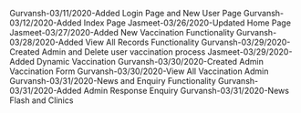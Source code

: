 Gurvansh-03/11/2020-Added Login Page and New User Page
Gurvansh-03/12/2020-Added Index Page
Jasmeet-03/26/2020-Updated Home Page
Jasmeet-03/27/2020-Added New Vaccination Functionality
Gurvansh-03/28/2020-Added View All Records Functionality
Gurvansh-03/29/2020-Created Admin and Delete user vaccination process
Jasmeet-03/29/2020-Added Dynamic Vaccination
Gurvansh-03/30/2020-Created Admin Vaccination Form
Gurvansh-03/30/2020-View All Vaccination Admin
Gurvansh-03/31/2020-News and Enquiry Functionality
Gurvansh-03/31/2020-Added Admin Response Enquiry
Gurvansh-03/31/2020-News Flash and Clinics
